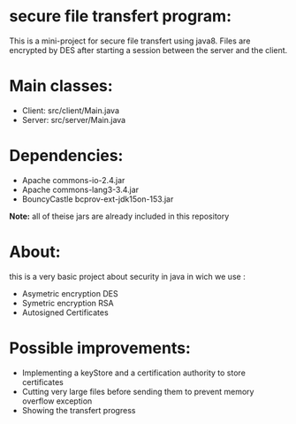 # secure file transfert program:
This is a mini-project for secure file transfert using java8.
Files are encrypted by DES after starting a session between the server and the client.

# Main classes: 
  - Client: src/client/Main.java
  - Server: src/server/Main.java

# Dependencies:
  - Apache commons-io-2.4.jar
  - Apache commons-lang3-3.4.jar
  - BouncyCastle bcprov-ext-jdk15on-153.jar

**Note:** all of theise jars are already included in this repository

# About: 
this is a very basic project about security in java in wich we use :
  - Asymetric encryption DES
  - Symetric encryption RSA
  - Autosigned Certificates

# Possible improvements:
  - Implementing a keyStore and a certification authority to store certificates
  - Cutting very large files before sending them to prevent memory overflow exception
  - Showing the transfert progress
